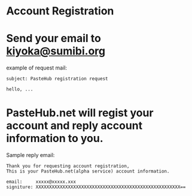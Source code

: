 Account Registration
=======================

# Send your email to kiyoka@sumibi.org

  example of request mail:

    subject: PasteHub registration request

    hello, ...


# PasteHub.net will regist your account and reply account information to you.

   Sample reply email:

    Thank you for requesting account registration,
    This is your PasteHub.net(alpha service) account information.

    email:     xxxxx@xxxxx.xxx
    signiture: XXXXXXXXXXXXXXXXXXXXXXXXXXXXXXXXXXXXXXXXXXXXXXXXXXXXXX==


